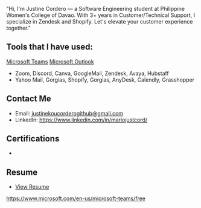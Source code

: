 "Hi, I'm Justine Cordero — a Software Engineering student at Philippine Women's College of Davao. With 3+ years in Customer/Technical Support, I specialize in Zendesk and Shopify. Let's elevate your customer experience together."

## Tools that I have used:

<a href="https://www.microsoft.com/en-us/microsoft-teams/group-chat-software" target="_blank">Microsoft Teams</a>     <a href="https://www.microsoft.com/en-us/microsoft-365/outlook/email-and-calendar-software-microsoft-outlook/" target="_blank">Microsoft Outlook</a>

- Zoom, Discord, Canva, GoogleMail, Zendesk, Avaya, Hubstaff
- Yahoo Mail, Gorgias, Shopify, Gorgias, AnyDesk, Calendly, Grasshopper

## Contact Me

- Email: justinekoucorderogithub@gmail.com
- LinkedIn: https://www.linkedin.com/in/mariojustcord/

## Certifications
-

## Resume

- <a href="https://github.com/Justinekou143/Justinekou143.github.io/blob/4f06fee9850dc04fa7d7bb37c810c1283ba156c3/resume%20test.pdf" target="_blank">View Resume</a>




https://www.microsoft.com/en-us/microsoft-teams/free
